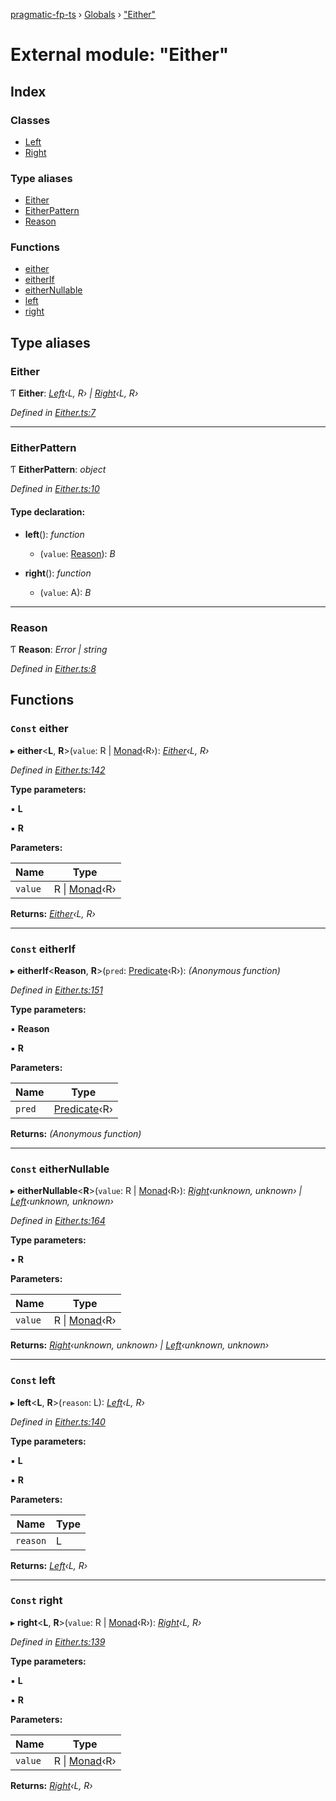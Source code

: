 [pragmatic-fp-ts](../README.md) › [Globals](../globals.md) › ["Either"](_either_.md)

# External module: "Either"

## Index

### Classes

* [Left](../classes/_either_.left.md)
* [Right](../classes/_either_.right.md)

### Type aliases

* [Either](_either_.md#either)
* [EitherPattern](_either_.md#eitherpattern)
* [Reason](_either_.md#reason)

### Functions

* [either](_either_.md#const-either)
* [eitherIf](_either_.md#const-eitherif)
* [eitherNullable](_either_.md#const-eithernullable)
* [left](_either_.md#const-left)
* [right](_either_.md#const-right)

## Type aliases

###  Either

Ƭ **Either**: *[Left](../classes/_either_.left.md)‹L, R› | [Right](../classes/_either_.right.md)‹L, R›*

*Defined in [Either.ts:7](https://github.com/hermann-p/pragmatic-fp-ts/blob/2f49fce/src/Either.ts#L7)*

___

###  EitherPattern

Ƭ **EitherPattern**: *object*

*Defined in [Either.ts:10](https://github.com/hermann-p/pragmatic-fp-ts/blob/2f49fce/src/Either.ts#L10)*

#### Type declaration:

* **left**(): *function*

  * (`value`: [Reason](_either_.md#reason)): *B*

* **right**(): *function*

  * (`value`: A): *B*

___

###  Reason

Ƭ **Reason**: *Error | string*

*Defined in [Either.ts:8](https://github.com/hermann-p/pragmatic-fp-ts/blob/2f49fce/src/Either.ts#L8)*

## Functions

### `Const` either

▸ **either**<**L**, **R**>(`value`: R | [Monad](../classes/_monad_.monad.md)‹R›): *[Either](_either_.md#either)‹L, R›*

*Defined in [Either.ts:142](https://github.com/hermann-p/pragmatic-fp-ts/blob/2f49fce/src/Either.ts#L142)*

**Type parameters:**

▪ **L**

▪ **R**

**Parameters:**

Name | Type |
------ | ------ |
`value` | R &#124; [Monad](../classes/_monad_.monad.md)‹R› |

**Returns:** *[Either](_either_.md#either)‹L, R›*

___

### `Const` eitherIf

▸ **eitherIf**<**Reason**, **R**>(`pred`: [Predicate](_types_.md#predicate)‹R›): *(Anonymous function)*

*Defined in [Either.ts:151](https://github.com/hermann-p/pragmatic-fp-ts/blob/2f49fce/src/Either.ts#L151)*

**Type parameters:**

▪ **Reason**

▪ **R**

**Parameters:**

Name | Type |
------ | ------ |
`pred` | [Predicate](_types_.md#predicate)‹R› |

**Returns:** *(Anonymous function)*

___

### `Const` eitherNullable

▸ **eitherNullable**<**R**>(`value`: R | [Monad](../classes/_monad_.monad.md)‹R›): *[Right](../classes/_either_.right.md)‹unknown, unknown› | [Left](../classes/_either_.left.md)‹unknown, unknown›*

*Defined in [Either.ts:164](https://github.com/hermann-p/pragmatic-fp-ts/blob/2f49fce/src/Either.ts#L164)*

**Type parameters:**

▪ **R**

**Parameters:**

Name | Type |
------ | ------ |
`value` | R &#124; [Monad](../classes/_monad_.monad.md)‹R› |

**Returns:** *[Right](../classes/_either_.right.md)‹unknown, unknown› | [Left](../classes/_either_.left.md)‹unknown, unknown›*

___

### `Const` left

▸ **left**<**L**, **R**>(`reason`: L): *[Left](../classes/_either_.left.md)‹L, R›*

*Defined in [Either.ts:140](https://github.com/hermann-p/pragmatic-fp-ts/blob/2f49fce/src/Either.ts#L140)*

**Type parameters:**

▪ **L**

▪ **R**

**Parameters:**

Name | Type |
------ | ------ |
`reason` | L |

**Returns:** *[Left](../classes/_either_.left.md)‹L, R›*

___

### `Const` right

▸ **right**<**L**, **R**>(`value`: R | [Monad](../classes/_monad_.monad.md)‹R›): *[Right](../classes/_either_.right.md)‹L, R›*

*Defined in [Either.ts:139](https://github.com/hermann-p/pragmatic-fp-ts/blob/2f49fce/src/Either.ts#L139)*

**Type parameters:**

▪ **L**

▪ **R**

**Parameters:**

Name | Type |
------ | ------ |
`value` | R &#124; [Monad](../classes/_monad_.monad.md)‹R› |

**Returns:** *[Right](../classes/_either_.right.md)‹L, R›*
